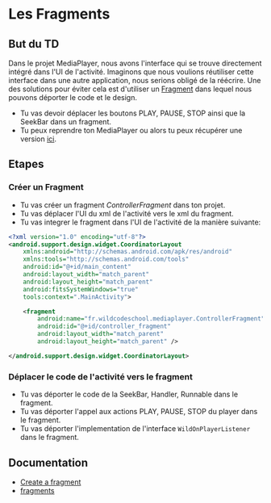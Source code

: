 # Les Fragments

## But du TD
Dans le projet MediaPlayer, nous avons l'interface qui se trouve directement intégré dans l'UI de l'activité. Imaginons que nous voulions réutiliser cette interface dans une autre application, nous serions obligé de la réécrire.
Une des solutions pour éviter cela est d'utiliser un [Fragment](https://developer.android.com/training/basics/fragments/creating) dans lequel nous pouvons déporter le code et le design.

* Tu vas devoir déplacer les boutons PLAY, PAUSE, STOP ainsi que la SeekBar dans un fragment.
* Tu peux reprendre ton MediaPlayer ou alors tu peux récupérer une version [ici](https://github.com/WildCodeSchool/dojo-android-audio-service).

## Etapes
### Créer un Fragment
* Tu vas créer un fragment *ControllerFragment* dans ton projet.
* Tu vas déplacer l'UI du xml de l'activité vers le xml du fragment.
* Tu vas integrer le fragment dans l'UI de l'activité de la manière suivante:
```xml
<?xml version="1.0" encoding="utf-8"?>
<android.support.design.widget.CoordinatorLayout
    xmlns:android="http://schemas.android.com/apk/res/android"
    xmlns:tools="http://schemas.android.com/tools"
    android:id="@+id/main_content"
    android:layout_width="match_parent"
    android:layout_height="match_parent"
    android:fitsSystemWindows="true"
    tools:context=".MainActivity">

    <fragment
        android:name="fr.wildcodeschool.mediaplayer.ControllerFragment"
        android:id="@+id/controller_fragment"
        android:layout_width="match_parent"
        android:layout_height="match_parent" />

</android.support.design.widget.CoordinatorLayout>
```

### Déplacer le code de l'activité vers le fragment
* Tu vas déporter le code de la SeekBar, Handler, Runnable dans le fragment.
* Tu vas déporter l'appel aux actions PLAY, PAUSE, STOP du player dans le fragment.
* Tu vas déporter l'implementation de l'interface ```WildOnPlayerListener``` dans le fragment.

## Documentation
* [Create a fragment](https://developer.android.com/training/basics/fragments/creating)
* [fragments](https://developer.android.com/guide/components/fragments)
